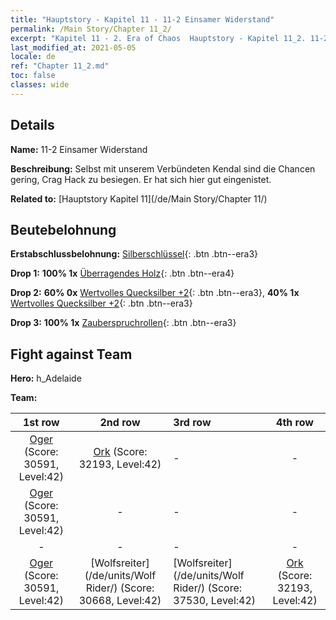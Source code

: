 ```yaml
---
title: "Hauptstory - Kapitel 11 - 11-2 Einsamer Widerstand"
permalink: /Main Story/Chapter 11_2/
excerpt: "Kapitel 11 - 2. Era of Chaos  Hauptstory - Kapitel 11_2. 11-2 Einsamer Widerstand"
last_modified_at: 2021-05-05
locale: de
ref: "Chapter 11_2.md"
toc: false
classes: wide
---
```


## Details

 **Name:** 11-2 Einsamer Widerstand

 **Beschreibung:** Selbst mit unserem Verbündeten Kendal sind die Chancen gering, Crag Hack zu besiegen. Er hat sich hier gut eingenistet.

 **Related to:** [Hauptstory Kapitel 11](/de/Main Story/Chapter 11/)

## Beutebelohnung

 **Erstabschlussbelohnung:** [Silberschlüssel](/ItemsDE/con_693/){: .btn .btn--era3}

 **Drop 1:** **100% 1x** [Überragendes Holz](/ItemsDE/mat_34/){: .btn .btn--era4}

 **Drop 2:** **60% 0x** [Wertvolles Quecksilber +2](/ItemsDE/mat_28/){: .btn .btn--era3}, **40% 1x** [Wertvolles Quecksilber +2](/ItemsDE/mat_28/){: .btn .btn--era3}

 **Drop 3:** **100% 1x** [Zauberspruchrollen](/ItemsDE/con_694/){: .btn .btn--era3}


## Fight against Team
 **Hero:** h_Adelaide

 **Team:**


  | 1st row | 2nd row | 3rd row | 4th row |
  |:----:|:----:|:----|:----:|
  | [Oger](/de/units/Ogre/) (Score: 30591, Level:42)  | [Ork](/de/units/Orc/) (Score: 32193, Level:42)  | - | - |
  | [Oger](/de/units/Ogre/) (Score: 30591, Level:42)  | - | - | - |
  | - | - | - | - |
  | [Oger](/de/units/Ogre/) (Score: 30591, Level:42)  | [Wolfsreiter](/de/units/Wolf Rider/) (Score: 30668, Level:42)  | [Wolfsreiter](/de/units/Wolf Rider/) (Score: 37530, Level:42)  | [Ork](/de/units/Orc/) (Score: 32193, Level:42)  |


